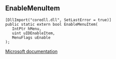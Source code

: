 ## EnableMenuItem

```
[DllImport("coredll.dll", SetLastError = true)]
public static extern bool EnableMenuItem(
   IntPtr hMenu,
   uint uIDEnableItem,
   MenuFlags uEnable
);
```

[Microsoft documentation](https://docs.microsoft.com/en-us/windows/win32/api/winuser/nf-winuser-enablemenuitem)
